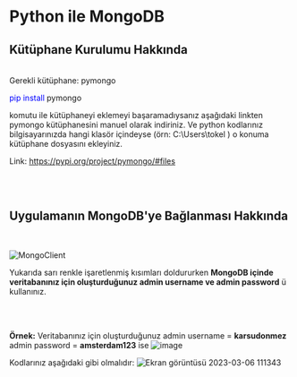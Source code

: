 # Python ile MongoDB

<h2>Kütüphane Kurulumu Hakkında</h2></br>
Gerekli kütüphane: pymongo


<span style="color: blue">pip install </span> pymongo

komutu ile kütüphaneyi eklemeyi başaramadıysanız aşağıdaki linkten pymongo kütüphanesini manuel olarak indiriniz.
Ve python kodlarınız bilgisayarınızda hangi klasör içindeyse (örn: C:\Users\tokel ) o konuma kütüphane dosyasını ekleyiniz.

Link: https://pypi.org/project/pymongo/#files

</br></br>

<h2>Uygulamanın MongoDB'ye Bağlanması Hakkında</h2></br>

![MongoClient](https://user-images.githubusercontent.com/102792446/223052839-bb052797-52d5-40a5-b3c9-6188c79de7f1.png)

Yukarıda sarı renkle işaretlenmiş kısımları doldururken **MongoDB içinde veritabanınız için oluşturduğunuz admin username ve admin password** ü kullanınız.

</br></br>

**Örnek:** 
Veritabanınız için oluşturduğunuz 
admin username = **karsudonmez** <br/>
admin password = **amsterdam123**
ise
![image](https://user-images.githubusercontent.com/102792446/223054668-6e9afc42-9980-432e-977c-062a1c02990f.png)


Kodlarınız aşağıdaki gibi olmalıdır:
![Ekran görüntüsü 2023-03-06 111343](https://user-images.githubusercontent.com/102792446/223054293-5f851f5a-820d-4372-9848-76a6d28b3a2e.png)
